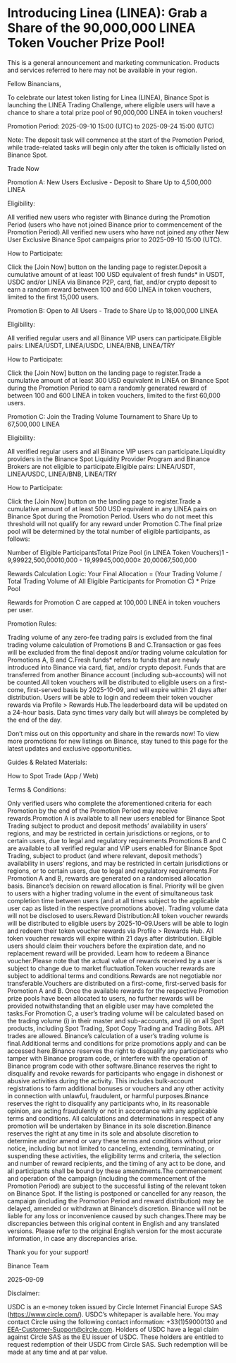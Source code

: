 # Introducing Linea (LINEA): Grab a Share of the 90,000,000 LINEA Token Voucher Prize Pool!

This is a general announcement and marketing communication. Products and services referred to here may not be available in your region.

Fellow Binancians,

To celebrate our latest token listing for Linea (LINEA), Binance Spot is launching the LINEA Trading Challenge, where eligible users will have a chance to share a total prize pool of 90,000,000 LINEA in token vouchers! 

Promotion Period: 2025-09-10 15:00 (UTC) to 2025-09-24 15:00 (UTC)

Note: The deposit task will commence at the start of the Promotion Period, while trade-related tasks will begin only after the token is officially listed on Binance Spot.

Trade Now

Promotion A: New Users Exclusive - Deposit to Share Up to 4,500,000 LINEA

Eligibility: 

All verified new users who register with Binance during the Promotion Period (users who have not joined Binance prior to commencement of the Promotion Period).All verified new users who have not joined any other New User Exclusive Binance Spot campaigns prior to 2025-09-10 15:00 (UTC).

How to Participate:

Click the [Join Now] button on the landing page to register.Deposit a cumulative amount of at least 100 USD equivalent of fresh funds* in USDT, USDC and/or LINEA via Binance P2P, card, fiat, and/or crypto deposit to earn a random reward between 100 and 600 LINEA in token vouchers, limited to the first 15,000 users.

Promotion B: Open to All Users - Trade to Share Up to 18,000,000 LINEA

Eligibility: 

All verified regular users and all Binance VIP users can participate.Eligible pairs: LINEA/USDT, LINEA/USDC, LINEA/BNB, LINEA/TRY

How to Participate:

Click the [Join Now] button on the landing page to register.Trade a cumulative amount of at least 300 USD equivalent in LINEA on Binance Spot during the Promotion Period to earn a randomly generated reward of between 100 and 600 LINEA in token vouchers, limited to the first 60,000 users.

Promotion C: Join the Trading Volume Tournament to Share Up to 67,500,000 LINEA

Eligibility: 

All verified regular users and all Binance VIP users can participate.Liquidity providers in the Binance Spot Liquidity Provider Program and Binance Brokers are not eligible to participate.Eligible pairs: LINEA/USDT, LINEA/USDC, LINEA/BNB, LINEA/TRY

How to Participate:

Click the [Join Now] button on the landing page to register.Trade a cumulative amount of at least 500 USD equivalent in any LINEA pairs on Binance Spot during the Promotion Period. Users who do not meet this threshold will not qualify for any reward under Promotion C.The final prize pool will be determined by the total number of eligible participants, as follows:

Number of Eligible ParticipantsTotal Prize Pool (in LINEA Token Vouchers)1 - 9,99922,500,00010,000 - 19,99945,000,000≥ 20,00067,500,000

Rewards Calculation Logic: Your Final Allocation = (Your Trading Volume / Total Trading Volume of All Eligible Participants for Promotion C) * Prize Pool 

Rewards for Promotion C are capped at 100,000 LINEA in token vouchers per user.

Promotion Rules:

Trading volume of any zero-fee trading pairs is excluded from the final trading volume calculation of Promotions B and C.Transaction or gas fees will be excluded from the final deposit and/or trading volume calculation for Promotions A, B and C.Fresh funds* refers to funds that are newly introduced into Binance via card, fiat, and/or crypto deposit. Funds that are transferred from another Binance account (including sub-accounts) will not be counted.All token vouchers will be distributed to eligible users on a first-come, first-served basis by 2025-10-09, and will expire within 21 days after distribution. Users will be able to login and redeem their token voucher rewards via Profile > Rewards Hub.The leaderboard data will be updated on a 24-hour basis. Data sync times vary daily but will always be completed by the end of the day.

Don’t miss out on this opportunity and share in the rewards now! To view more promotions for new listings on Binance, stay tuned to this page for the latest updates and exclusive opportunities.

Guides & Related Materials:

How to Spot Trade (App / Web)

Terms & Conditions:

Only verified users who complete the aforementioned criteria for each Promotion by the end of the Promotion Period may receive rewards.Promotion A is available to all new users enabled for Binance Spot Trading subject to product and deposit methods’ availability in users’ regions, and may be restricted in certain jurisdictions or regions, or to certain users, due to legal and regulatory requirements.Promotions B and C are available to all verified regular and VIP users enabled for Binance Spot Trading, subject to product (and where relevant, deposit methods’) availability in users’ regions, and may be restricted in certain jurisdictions or regions, or to certain users, due to legal and regulatory requirements.For Promotion A and B, rewards are generated on a randomised allocation basis. Binance’s decision on reward allocation is final. Priority will be given to users with a higher trading volume in the event of simultaneous task completion time between users (and at all times subject to the applicable user cap as listed in the respective promotions above). Trading volume data will not be disclosed to users.Reward Distribution:All token voucher rewards will be distributed to eligible users by 2025-10-09.Users will be able to login and redeem their token voucher rewards via Profile > Rewards Hub. All token voucher rewards will expire within 21 days after distribution. Eligible users should claim their vouchers before the expiration date, and no replacement reward will be provided. Learn how to redeem a Binance voucher.Please note that the actual value of rewards received by a user is subject to change due to market fluctuation.Token voucher rewards are subject to additional terms and conditions.Rewards are not negotiable nor transferable.Vouchers are distributed on a first-come, first-served basis for Promotion A and B. Once the available rewards for the respective Promotion prize pools have been allocated to users, no further rewards will be provided notwithstanding that an eligible user may have completed the tasks.For Promotion C, a user’s trading volume will be calculated based on the trading volume (i) in their master and sub-accounts, and (ii) on all Spot products, including Spot Trading, Spot Copy Trading and Trading Bots. API trades are allowed. Binance’s calculation of a user’s trading volume is final.Additional terms and conditions for prize promotions apply and can be accessed here.Binance reserves the right to disqualify any participants who tamper with Binance program code, or interfere with the operation of Binance program code with other software.Binance reserves the right to disqualify and revoke rewards for participants who engage in dishonest or abusive activities during the activity. This includes bulk-account registrations to farm additional bonuses or vouchers and any other activity in connection with unlawful, fraudulent, or harmful purposes.Binance reserves the right to disqualify any participants who, in its reasonable opinion, are acting fraudulently or not in accordance with any applicable terms and conditions. All calculations and determinations in respect of any promotion will be undertaken by Binance in its sole discretion.Binance reserves the right at any time in its sole and absolute discretion to determine and/or amend or vary these terms and conditions without prior notice, including but not limited to canceling, extending, terminating, or suspending these activities, the eligibility terms and criteria, the selection and number of reward recipients, and the timing of any act to be done, and all participants shall be bound by these amendments.The commencement and operation of the campaign (including the commencement of the Promotion Period) are subject to the successful listing of the relevant token on Binance Spot. If the listing is postponed or cancelled for any reason, the campaign (including the Promotion Period and reward distribution) may be delayed, amended or withdrawn at Binance’s discretion. Binance will not be liable for any loss or inconvenience caused by such changes.There may be discrepancies between this original content in English and any translated versions. Please refer to the original English version for the most accurate information, in case any discrepancies arise.

Thank you for your support!

Binance Team

2025-09-09

Disclaimer:

USDC is an e-money token issued by Circle Internet Financial Europe SAS (https://www.circle.com/). USDC’s whitepaper is available here. You may contact Circle using the following contact information: +33(1)59000130 and EEA-Customer-Support@circle.com. Holders of USDC have a legal claim against Circle SAS as the EU issuer of USDC. These holders are entitled to request redemption of their USDC from Circle SAS. Such redemption will be made at any time and at par value.